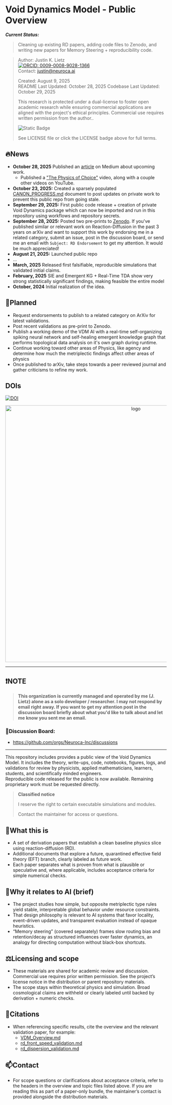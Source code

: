 # Void Dynamics Model - Public Overview

***Current Status:***

> Cleaning up existing RD papers, adding code files to Zenodo, and writing new papers for Memory Steering + reproducibility code.

> Author: Justin K. Lietz<br>
<a href="https://orcid.org/0009-0008-9028-1366"><img src="https://img.shields.io/badge/ORCID-0009--0008--9028--1366-blue?" alt="ORCID: 0009-0008-9028-1366"></a> <br>
> Contact: <justin@neuroca.ai>
>
> Created: August 9, 2025<br>
> README Last Updated: October 28, 2025
> Codebase Last Updated: October 29, 2025
>
> This research is protected under a dual-license to foster open academic
> research while ensuring commercial applications are aligned with the project's ethical principles.
> Commercial use requires written permission from the author..
>
> ![Static Badge](https://img.shields.io/badge/Academic%2FCommercial%20Dual-License?label=LICENSE&color=%23fff200&link=https%3A%2F%2Fgithub.com%2FNeuroca-Inc%2FPrometheus_Void-Dynamics_Model%2Fblob%2Fmain%2FLICENSE.md)
>
> See LICENSE file or click the LICENSE badge above for full terms.

## 🔥News

- **October 28, 2025** Published an [article](https://medium.com/p/2b4f5c7d23c9/edit) on Medium about upcoming work.
  - Published a ["The Physics of Choice"](https://youtu.be/tR3G9Z2ScAc?si=ZFdQVBaqBck06YSW) video, along with a couple other videos on YouTube.
- **October 23, 2025:** Created a sparsely populated [CANON_PROGRESS.md](/CANON_PROGRESS.md) document to post updates on private work to prevent this public repo from going stale.
- **September 29, 2025:** First public code release + creation of private Void Dynamics package which can now be imported and run in this repository using workflows and repository secrets.
- **September 28, 2025:** Posted two pre-prints to [Zenodo](https://doi.org/10.5281/zenodo.17220869). If you've published similar or relevant work on Reaction-Diffusion in the past 3 years on arXiv and want to support this work by endorsing me in a related category, submit an issue, post in the discussion board, or send me an email with `Subject: RD Endorsement` to get my attention. It would be much appreciated!
- **August 21, 2025:** Launched public repo
- ...
- **March, 2025** Released first falsifiable, reproducible simulations that validated initial claims.
- **February, 2025** SIE and Emergent KG + Real-Time TDA show very strong statistically significant findings, making feasible the entire model
- **October, 2024** Initial realization of the idea.

## 🎯Planned

- Request endorsements to publish to a related category on ArXiv for latest validations.
- Post recent validations as pre-print to Zenodo.
- Publish a working demo of the VDM AI with a real-time self-organizing spiking neural network and self-healing emergent knowledge graph that performs topological data analysis on it's own graph during runtime.
- Continue working toward other areas of Physics, like agency and determine how much the metriplectic findings affect other areas of physics
- Once published to arXiv, take steps towards a peer reviewed journal and gather criticisms to refine my work.

## DOIs

[![DOI](https://zenodo.org/badge/DOI/10.5281/zenodo.17220869.svg)](https://doi.org/10.5281/zenodo.17220869)

<div style="text-align: center;">
<img width="800" height="800" alt="logo" src="https://github.com/user-attachments/assets/b22adc5d-f126-4865-9e47-71af5fa4f7f7" />
</div>

---

## ❗NOTE

> **This organization is currently managed and operated by me (J. Lietz) alone as a solo developer / researcher. I may not respond by email right away. If you want to get my attention post in the discussion board briefly about what you'd like to talk about and let me know you sent me an email.**

### 💬**Discussion Board:**

- <https://github.com/orgs/Neuroca-Inc/discussions>

---

This repository includes provides a public view of the Void Dynamics Model.
It includes the theory, write-ups, code, notebooks, figures, logs, and validations for review by physicists,
applied mathematicians, learners, students, and scientifically minded engineers.  
Reproducible code released for the public is now available.
Remaining proprietary work must be requested directly.

> **Classified notice**
>
> I reserve the right to certain executable simulations and modules.
>
> Contact the maintainer for access or questions.

## 🧭What this is

- A set of derivation papers that establish a clean baseline physics slice
  using reaction-diffusion (RD).
- Additional documents that explore a future, quarantined effective field
  theory (EFT) branch, clearly labeled as future work.
- Each paper separates what is proven from what is plausible or speculative
  and, where applicable, includes acceptance criteria for simple numerical
  checks.

## 🤖Why it relates to AI (brief)

- The project studies how simple, but opposite metriplectic type rules yield stable, interpretable
  global behavior under resource constraints.
- That design philosophy is relevant to AI systems that favor locality,
  event-driven updates, and transparent evaluation instead of opaque
  heuristics.
- “Memory steering” (covered separately) frames slow routing bias and
  retention/decay as structured influences over faster dynamics, an analogy
  for directing computation without black-box shortcuts.

## ⚖️Licensing and scope

- These materials are shared for academic review and discussion. Commercial
  use requires prior written permission. See the project’s license notice in
  the distribution or parent repository materials.
- The scope stays within theoretical physics and simulation. Broad
  cosmological claims are withheld or clearly labeled until backed by
  derivation + numeric checks.

## 🔖Citations

- When referencing specific results, cite the overview and the relevant
  validation paper, for example:
  - [VDM_Overview.md](VDM_Overview.md)
  - [rd_front_speed_validation.md](write_ups/reaction_diffusion/rd_front_speed_validation.md)
  - [rd_dispersion_validation.md](write_ups/reaction_diffusion/rd_dispersion_validation.md)

## 📫Contact

- For scope questions or clarifications about acceptance criteria, refer to the
  headers in the overview and topic files listed above. If you are reading this
  as part of a paper-only bundle, the maintainer’s contact is provided alongside
  the distribution materials.

